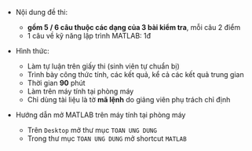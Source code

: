 * Nội dung đề thi: 
  + **gồm 5 / 6 câu thuộc các dạng của 3 bài kiểm tra**, mỗi câu 2 điểm
  + 1 câu về kỹ năng lập trình MATLAB: 1đ

* Hình thức:
  + Làm tự luận trên giấy thi (sinh viên tự chuẩn bị)
  + Trình bày công thức tính, các kết quả, kể cả các kết quả trung gian
  + Thời gian **90** phút
  + Làm trên máy tính tại phòng máy
  + Chỉ dùng tài liệu là tờ **mã lệnh** do giảng viên phụ trách chỉ định
 
* Hướng dẫn mở MATLAB trên máy tính tại phòng máy
  + Trên `Desktop` mở thư mục `TOAN UNG DUNG`
  + Trong thư mục `TOAN UNG DUNG` mở shortcut `MATLAB`
